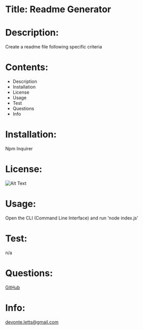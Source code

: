 # Title: Readme Generator

# Description: 
Create a readme file following specific criteria

# Contents: 
* Description
* Installation
* License
* Usage
* Test
* Questions
* Info

# Installation: 
Npm Inquirer

# License: 
![Alt Text](https://img.shields.io/badge/License-SPCE-blue)

# Usage:
Open the CLI (Command Line Interface) and run 'node index.js'

# Test:
n/a

# Questions: 
[GitHub](https://github.com/Duhhvonte)

# Info: 
devonte.letts@gmail.com
